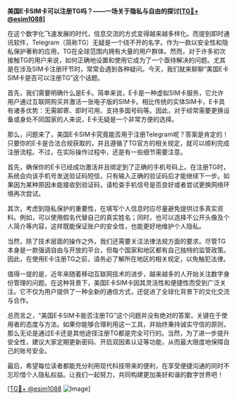 **美国E卡SIM卡可以注册TG吗？——一场关于隐私与自由的探讨[[TG💪+ @esim1088](https://t.me/s/esim1088)]**

在这个数字化飞速发展的时代，信息交流的方式变得越来越多样化。而提到即时通讯软件，Telegram（简称TG）无疑是一个绕不开的名字。作为一款以安全性和隐私保护著称的应用，TG在全球范围内拥有大量的用户群体。然而，对于许多初次接触TG的用户来说，如何正确地设置和使用它成为了一个亟待解决的问题。尤其是在涉及SIM卡注册环节时，常常会遇到各种疑问。今天，我们就来聊聊“美国E卡SIM卡是否可以注册TG”这个话题。

首先，我们需要明确什么是E卡。简单来说，E卡是一种虚拟SIM卡服务，它允许用户通过互联网购买并激活一张电子版的SIM卡。相比传统的实体SIM卡，E卡具有诸多优势：无需邮寄、即时可用、支持多国号码等。因此，对于经常需要更换设备或身处不同国家的人来说，E卡无疑是一个非常方便的选择。

那么，问题来了，美国E卡SIM卡究竟能否用于注册Telegram呢？答案是肯定的！只要你的E卡是合法合规获取的，并且遵循了TG官方的相关规定，就可以顺利完成注册流程。不过，在实际操作过程中，还是有一些细节需要注意。

首先，确保你的E卡已经成功激活并且绑定到了正确的手机号码上。在注册TG时，系统会向该手机号发送验证码短信，只有输入正确的验证码后才能继续下一步。如果因为某种原因未能接收到验证码，请检查手机信号是否良好或者尝试更换网络环境再次尝试。

其次，考虑到隐私保护的重要性，在填写个人信息时应尽量避免提供过多真实资料。例如，可以使用假名代替自己的真实姓名；同时，也可以选择不公开头像及个人简介等内容，这样既能保证账户的安全性，也能更好地维护个人隐私。

当然，除了技术层面的操作之外，我们还需要关注法律法规方面的要求。尽管TG本身是一款强调自由与开放的平台，但每个国家和地区都有自己独特的监管政策。因此，在使用E卡注册TG之前，请务必了解所在地区的相关规定，以免触犯法律。

值得一提的是，近年来随着移动互联网技术的进步，越来越多的人开始关注数字身份管理的问题。在这种背景下，美国E卡SIM卡因其灵活性和便捷性而受到广泛关注。它不仅为用户提供了一种全新的通信方式，还促进了全球化背景下的文化交流与合作。

总而言之，“美国E卡SIM卡能否注册TG”这个问题并没有绝对的答案，关键在于使用者的态度与方法。如果你能够合理利用这一工具，并始终秉持诚实守信的原则，那么无论是通过E卡还是其他途径注册TG都是完全可行的。当然，为了进一步提升安全性，建议大家定期更新密码、开启双因素认证等功能，从而最大限度地保障自己的账号安全。

最后，希望每位读者都能充分利用现代科技带来的便利，在享受便捷沟通的同时不忘珍惜个人隐私权益。让我们一起努力，共同构建更加美好和谐的数字世界吧！

[[TG💪+ @esim1088](https://t.me/s/esim1088) ![Image](https://i.postimg.cc/4NQfJmqS/Snipaste-2025-05-13-00-14-12.png)]